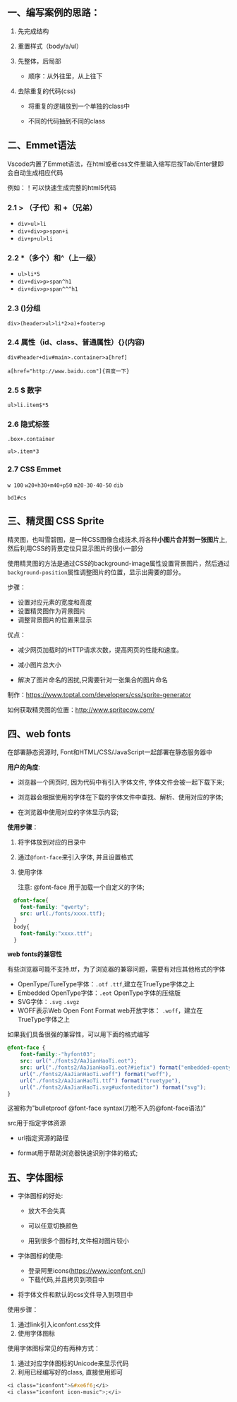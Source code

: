 ## 一、编写案例的思路：

1. 先完成结构

2. 重置样式（body/a/ul）

3. 先整体，后局部
   - 顺序：从外往里，从上往下

4. 去除重复的代码(css)

   - 将重复的逻辑放到一个单独的class中

   - 不同的代码抽到不同的class

## 二、Emmet语法

Vscode内置了Emmet语法，在html或者css文件里输入缩写后按Tab/Enter健即会自动生成相应代码

例如：！可以快速生成完整的html5代码

### 2.1 > （子代）和 +（兄弟）

- `div>ul>li`
- `div+div>p>span+i`
- `div+p+ul>li`

### 2.2 *（多个）和^（上一级）

- `ul>li*5`
- `div+div>p>span^h1`
- `div+div>p>span^^^h1`

### 2.3 ()分组

`div>(header>ul>li*2>a)+footer>p`

### 2.4 属性（id、class、普通属性）{}(内容)

`div#header+div#main>.container>a[href]`

`a[href="http://www.baidu.com"]{百度一下}`

### 2.5 $ 数字

`ul>li.item$*5`

### 2.6 隐式标签

`.box+.container`

`ul>.item*3`

### 2.7 CSS Emmet

`w 100`	`w20+h30+m40+p50`	`m20-30-40-50`	`dib`

`bd1#cs`



## 三、精灵图 CSS Sprite

精灵图，也叫雪碧图，是一种CSS图像合成技术,将各种**小图片合并到一张图片**上,然后利用CSS的背景定位只显示图片的很小一部分

使用精灵图的方法是通过CSS的background-image属性设置背景图片，然后通过`background-position`属性调整图片的位置，显示出需要的部分。

步骤：

- 设置对应元素的宽度和高度
- 设置精灵图作为背景图片
- 调整背景图片的位置来显示

优点：

- 减少网页加载时的HTTP请求次数，提高网页的性能和速度。

- 减小图片总大小

- 解决了图片命名的困扰,只需要针对一张集合的图片命名


制作：https://www.toptal.com/developers/css/sprite-generator

如何获取精灵图的位置：http://www.spritecow.com/

## 四、web fonts

在部署静态资源时, Font和HTML/CSS/JavaScript一起部署在静态服务器中

**用户的角度**:

- 浏览器一个网页时, 因为代码中有引入字体文件, 字体文件会被一起下载下来;

- 浏览器会根据使用的字体在下载的字体文件中查找、解析、使用对应的字体;

- 在浏览器中使用对应的字体显示内容;

**使用步骤**：

1. 将字体放到对应的目录中

2. 通过`@font-face`来引入字体, 并且设置格式

3. 使用字体

   注意: @font-face 用于加载一个自定义的字体;

```css
  @font-face{
    font-family: "qwerty";
    src: url(./fonts/xxxx.ttf);
  }
  body{
    font-family:"xxxx.ttf";
  }
```

**web fonts的兼容性**

有些浏览器可能不支持.ttf，为了浏览器的兼容问题，需要有对应其他格式的字体

- OpenType/TureType字体：`.otf` `.ttf`,建立在TrueType字体之上
- Embedded OpenType字体：`.eot` OpenType字体的压缩版
- SVG字体：`.svg` `.svgz`
- WOFF表示Web Open Font Format web开放字体： `.woff`，建立在TrueType字体之上



如果我们具备很强的兼容性，可以用下面的格式编写

```css
@font-face {
    font-family:-"hyfont03";
    src: url("./fonts2/AaJianHaoTi.eot");
    src: url("./fonts2/AaJianHaoTi.eot?#iefix") format("embedded-opentype"),
    url("./fonts2/AaJianHaoTi.woff") format("woff"),
    url("./fonts2/AaJianHaoTi.ttf") format("truetype"),
    url("./fonts2/AaJianHaoTi.svg#uxfonteditor") format("svg");
}
```

 这被称为"bulletproof @font-face syntax(刀枪不入的@font-face语法)"

src用于指定字体资源

- url指定资源的路径

- format用于帮助浏览器快速识别字体的格式;



## 五、字体图标

- 字体图标的好处:

  - 放大不会失真

  - 可以任意切换颜色

  - 用到很多个图标时,文件相对图片较小


- 字体图标的使用:
  - 登录阿里icons(https://www.iconfont.cn/)
  - 下载代码,并且拷贝到项目中

- 将字体文件和默认的css文件导入到项目中



使用步骤：

1.  通过link引入iconfont.css文件
2.  使用字体图标

使用字体图标常见的有两种方式：

1.  通过对应字体图标的Unicode来显示代码
2.  利用已经编写好的class, 直接使用即可

```css
<i class="iconfont">&#xe6f6;</i>
<i class="iconfont icon-music">;</i>
```

